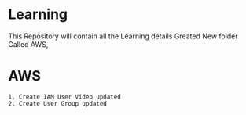 # Learning
This Repository will contain all the Learning details
Greated New folder Called AWS, 

# AWS
    1. Create IAM User Video updated
    2. Create User Group updated
